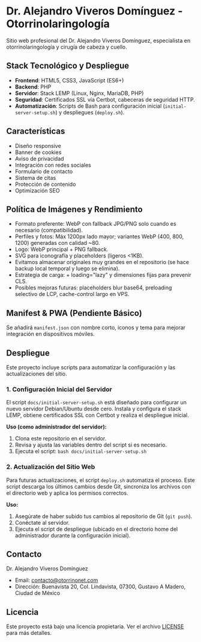 # Dr. Alejandro Viveros Domínguez - Otorrinolaringología

Sitio web profesional del Dr. Alejandro Viveros Domínguez, especialista en otorrinolaringología y cirugía de cabeza y cuello.

## Stack Tecnológico y Despliegue

- **Frontend**: HTML5, CSS3, JavaScript (ES6+)
- **Backend**: PHP
- **Servidor**: Stack LEMP (Linux, Nginx, MariaDB, PHP)
- **Seguridad**: Certificados SSL vía Certbot, cabeceras de seguridad HTTP.
- **Automatización**: Scripts de Bash para configuración inicial (`initial-server-setup.sh`) y despliegues (`deploy.sh`).

## Características

- Diseño responsive
- Banner de cookies
- Aviso de privacidad
- Integración con redes sociales
- Formulario de contacto
- Sistema de citas
- Protección de contenido
- Optimización SEO

## Política de Imágenes y Rendimiento

- Formato preferente: WebP con fallback JPG/PNG solo cuando es necesario (compatibilidad).
- Perfiles y fotos: Máx 1200px lado mayor; variantes WebP (400, 800, 1200) generadas con calidad ~80.
- Logo: WebP principal + PNG fallback.
- SVG para iconografía y placeholders (ligeros <1KB).
- Evitamos almacenar originales muy grandes en el repositorio (se hace backup local temporal y luego se elimina).
- Estrategia de carga: <picture> + loading="lazy" y dimensiones fijas para prevenir CLS.
- Posibles mejoras futuras: placeholders blur base64, preloading selectivo de LCP, cache-control largo en VPS.

## Manifest & PWA (Pendiente Básico)

Se añadirá `manifest.json` con nombre corto, iconos y tema para mejorar integración en dispositivos móviles.

## Despliegue

Este proyecto incluye scripts para automatizar la configuración y las actualizaciones del sitio.

### 1. Configuración Inicial del Servidor

El script `docs/initial-server-setup.sh` está diseñado para configurar un nuevo servidor Debian/Ubuntu desde cero. Instala y configura el stack LEMP, obtiene certificados SSL con Certbot y realiza el despliegue inicial.

**Uso (como administrador del servidor):**
1.  Clona este repositorio en el servidor.
2.  Revisa y ajusta las variables dentro del script si es necesario.
3.  Ejecuta el script: `bash docs/initial-server-setup.sh`

### 2. Actualización del Sitio Web

Para futuras actualizaciones, el script `deploy.sh` automatiza el proceso. Este script descarga los últimos cambios desde Git, sincroniza los archivos con el directorio web y aplica los permisos correctos.

**Uso:**
1.  Asegúrate de haber subido tus cambios al repositorio de Git (`git push`).
2.  Conéctate al servidor.
3.  Ejecuta el script de despliegue (ubicado en el directorio home del administrador durante la configuración inicial).

## Contacto

Dr. Alejandro Viveros Domínguez
- Email: contacto@otorrinonet.com
- Dirección: Buenavista 20, Col. Lindavista, 07300, Gustavo A Madero, Ciudad de México

## Licencia

Este proyecto está bajo una licencia propietaria. Ver el archivo [LICENSE](LICENSE) para más detalles.

